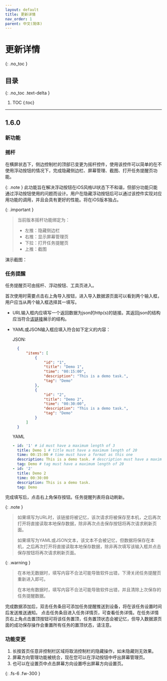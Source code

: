 ```yaml
---
layout: default
title: 更新详情
nav_order: 1
parent: 中文(简体)
---
```


# 更新详情
{: .no_toc }

## 目录
{: .no_toc .text-delta }

1. TOC
{:toc}

---

## 1.6.0

### 新功能

### 摇杆

在横屏状态下，侧边控制栏的顶部已变更为摇杆控件，使用该控件可以简单的在不使用浮动按钮的情况下，完成隐藏侧边栏、屏幕管理、截图、打开任务提醒页功能。

{: .note }
此功能旨在解决浮动按钮在iOS风格UI状态下不和谐，但部分功能只能通过浮动按钮使用的问题而设计。用户在隐藏浮动按钮后可以通过该控件实现对应用功能的调用，并且会具有更好的性能。将在iOS版本独占。

{: .important }
> 当前版本摇杆功能绑定为：
>   - 左推：隐藏侧边栏
>   - 右推：显示屏幕管理页
>   - 下拉：打开任务提醒页
>   - 上推：截图

演示截图：
[]()

### 任务提醒

任务提醒页可由摇杆、浮动按钮、工具页进入。

首次使用时需要点击右上角导入按钮，进入导入数据源页面可以看到两个输入框，用户应当从两个输入框选择其一填写。

- URL输入框内应填写一个返回数据为json的http(s)的链接。其返回json的结构应当符合[该链接](https://conntower.github.io/data/json/CT_tasks.json)展示的结构。
- YAML或JSON输入框应填入符合如下定义的内容：

  JSON:
  ```json
    {
        "items": [
            {
                "id": "1",
                "title": "Demo 1",
                "time": "00:15:00",
                "description": "This is a demo task.",
                "tag": "Demo"
            },
            {
                "id": "2",
                "title": "Demo 2",
                "time": "00:30:00",
                "description": "This is a demo task.",
                "tag": "Demo"
            }
        ]
    }
  ```
  
  YAML
  ```yaml
  - id: '1' # id must have a maximum length of 3
    title: Demo 1 # title must have a maximum length of 20
    time: 00:15:00 # time must have a format as this one
    description: This is a demo task. # description must have a maximum length of 200
    tag: Demo # tag must have a maximum length of 20
  - id: '2'
    title: Demo 2
    time: 00:30:00
    description: This is a demo task.
    tag: Demo
  ```
  
完成填写后，点击右上角保存按钮。任务提醒列表将自动刷新。

{: .note }
> 如果填写为URL时，该链接将被记忆，该次请求将被保存至本机，之后再次打开将直接读取本地保存数据，除非再次点击保存按钮将再次请求刷新页面。
> 
> 如果填写为YAML或JSON文本，该文本不会被记忆，但数据将保存在本机，之后再次打开将直接读取本地保存数据，除非再次填写该输入框并点击保存按钮将再次请求刷新页面。

{: .warning }    
> 在本地无数据时，填写内容不合法可能导致软件出错，下滑关闭任务提醒页重新进入即可。
> 
> 在本地有数据时，填写内容不合法可能导致软件出错，并且清除上次保存的任务提醒数据。

完成数据添加后，双击任务条目可添加任务提醒推送到设备，将在该任务设置时间后发送推送通知。
点击任务条目进入任务详情页，可查看任务详情。在任务详情页右上角点击置顶按钮可将该任务置顶，任务置顶状态会被记忆，但导入数据源页面的成功保存操作会重置所有任务的置顶状态，请注意。

### 功能变更

1. 长按首页任意非控制栏区域将取消控制栏的隐藏操作，如未隐藏则无效果。
2. 屏幕方向管理功能被统合，现在您可以在浮动按钮中呼出屏幕管理页。
3. 也可以在设置页中点击屏幕方向设置呼出屏幕方向设置页。

{: .fs-6 .fw-300 }
